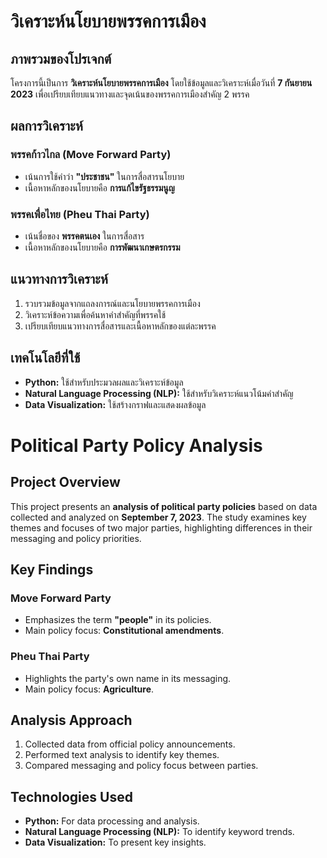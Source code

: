 # <h1>วิเคราะห์นโยบายพรรคการเมือง</h1>

## <h2>ภาพรวมของโปรเจกต์</h2>
<p>โครงการนี้เป็นการ <strong>วิเคราะห์นโยบายพรรคการเมือง</strong> โดยใช้ข้อมูลและวิเคราะห์เมื่อวันที่ <strong>7 กันยายน 2023</strong> เพื่อเปรียบเทียบแนวทางและจุดเน้นของพรรคการเมืองสำคัญ 2 พรรค</p>

## <h2>ผลการวิเคราะห์</h2>

### <h3>พรรคก้าวไกล (Move Forward Party)</h3>
<ul>
  <li>เน้นการใช้คำว่า <strong>"ประชาชน"</strong> ในการสื่อสารนโยบาย</li>
  <li>เนื้อหาหลักของนโยบายคือ <strong>การแก้ไขรัฐธรรมนูญ</strong></li>
</ul>

### <h3>พรรคเพื่อไทย (Pheu Thai Party)</h3>
<ul>
  <li>เน้นชื่อของ <strong>พรรคตนเอง</strong> ในการสื่อสาร</li>
  <li>เนื้อหาหลักของนโยบายคือ <strong>การพัฒนาเกษตรกรรม</strong></li>
</ul>

## <h2>แนวทางการวิเคราะห์</h2>
<ol>
  <li>รวบรวมข้อมูลจากแถลงการณ์และนโยบายพรรคการเมือง</li>
  <li>วิเคราะห์ข้อความเพื่อค้นหาคำสำคัญที่พรรคใช้</li>
  <li>เปรียบเทียบแนวทางการสื่อสารและเนื้อหาหลักของแต่ละพรรค</li>
</ol>

## <h2>เทคโนโลยีที่ใช้</h2>
<ul>
  <li><strong>Python:</strong> ใช้สำหรับประมวลผลและวิเคราะห์ข้อมูล</li>
  <li><strong>Natural Language Processing (NLP):</strong> ใช้สำหรับวิเคราะห์แนวโน้มคำสำคัญ</li>
  <li><strong>Data Visualization:</strong> ใช้สร้างกราฟและแสดงผลข้อมูล</li>
</ul>

# <h1>Political Party Policy Analysis</h1>

## <h2>Project Overview</h2>
<p>This project presents an <strong>analysis of political party policies</strong> based on data collected and analyzed on <strong>September 7, 2023</strong>. The study examines key themes and focuses of two major parties, highlighting differences in their messaging and policy priorities.</p>

## <h2>Key Findings</h2>

### <h3>Move Forward Party</h3>
<ul>
  <li>Emphasizes the term <strong>"people"</strong> in its policies.</li>
  <li>Main policy focus: <strong>Constitutional amendments</strong>.</li>
</ul>

### <h3>Pheu Thai Party</h3>
<ul>
  <li>Highlights the party's own name in its messaging.</li>
  <li>Main policy focus: <strong>Agriculture</strong>.</li>
</ul>

## <h2>Analysis Approach</h2>
<ol>
  <li>Collected data from official policy announcements.</li>
  <li>Performed text analysis to identify key themes.</li>
  <li>Compared messaging and policy focus between parties.</li>
</ol>

## <h2>Technologies Used</h2>
<ul>
  <li><strong>Python:</strong> For data processing and analysis.</li>
  <li><strong>Natural Language Processing (NLP):</strong> To identify keyword trends.</li>
  <li><strong>Data Visualization:</strong> To present key insights.</li>
</ul>
